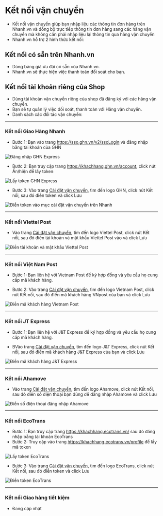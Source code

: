 # Kết nối vận chuyển
- Kết nối vận chuyển giúp bạn nhập liệu các thông tin đơn hàng trên Nhanh.vn và đồng bộ trực tiếp thông tin đơn hàng sang các hãng vận chuyển mà không cần phải nhập liệu lại thông tin qua hãng vận chuyển
- Nhanh.vn hỗ trợ 2 hình thức kết nối:

## Kết nối có sẵn trên Nhanh.vn
- Dùng bảng giá ưu đãi có sẵn của Nhanh.vn.
- Nhanh.vn sẽ thực hiện việc thanh toán đối soát cho bạn.

## Kết nối tài khoản riêng của Shop
- Dùng tài khoản vận chuyển riêng của shop đã đăng ký với các hãng vận chuyển.
- Bạn sẽ tự quản lý việc đối soát, thanh toán với Hãng vận chuyển.
- Danh sách các đối tác vận chuyển:

---

### Kết nối Giao Hàng Nhanh

* Bước 1: Bạn vào trang https://sso.ghn.vn/v2/ssoLogin và đăng nhập bằng tài khoản của GHN

![Đăng nhập GHN Express](https://raw.githubusercontent.com/nhanhapi/manual/master/docs/cai-dat/img/ket-noi-ghn.jpg)

* Bước 2: Bạn truy cập trang https://khachhang.ghn.vn/account, click nút Ẩn/hiện để lấy token

![Lấy token GHN Express](https://raw.githubusercontent.com/nhanhapi/manual/master/docs/cai-dat/img/ket-noi-ghn-1.jpg)

* Bước 3: Vào trang [Cài đặt vận chuyển](https://new.nhanh.vn/setting/order/shipping), tìm đến logo GHN, click nút Kết nối, sau đó điền token và click Lưu

![Điền token vào mục cài đặt vận chuyển trên Nhanh](https://raw.githubusercontent.com/nhanhapi/manual/master/docs/cai-dat/img/ket-noi-ghn-2.jpg)


---


### Kết nối Viettel Post

* Vào trang [Cài đặt vận chuyển](https://new.nhanh.vn/setting/order/shipping), tìm đến logo Viettel Post, click nút Kết nối, sau đó điền tài khoản và mật khẩu Viettel Post vào và click Lưu

![Điền tài khoản và mật khẩu Viettel Post](https://raw.githubusercontent.com/nhanhapi/manual/master/docs/cai-dat/img/ket-noi-viettel-pos.jpg)


---


### Kết nối Việt Nam Post

* Bước 1: Bạn liên hệ với Vietnam Post để ký hợp đồng và yêu cầu họ cung cấp mã khách hàng.

* Bước 2: Vào trang [Cài đặt vận chuyển](https://new.nhanh.vn/setting/order/shipping), tìm đến logo Vietnam Post, click nút Kết nối, sau đó điền mã khách hàng VNpost của bạn và click Lưu

![Điền mã khách hàng Vietnam Post](https://raw.githubusercontent.com/nhanhapi/manual/master/docs/cai-dat/img/ket-noi-vietnam-post.jpg)


---


### Kết nối JT Express

* Bước 1: Bạn liên hệ với J&T Express để ký hợp đồng và yêu cầu họ cung cấp mã khách hàng.

* BVào trang [Cài đặt vận chuyển](https://new.nhanh.vn/setting/order/shipping), tìm đến logo J&T Express, click nút Kết nối, sau đó điền mã khách hàng J&T Express của bạn và click Lưu

![Điền mã khách hàng J&T Express](https://raw.githubusercontent.com/nhanhapi/manual/master/docs/cai-dat/img/ket-noi-jt-express.jpg)


---


### Kết nối Ahamove

* Vào trang [Cài đặt vận chuyển](https://new.nhanh.vn/setting/order/shipping), tìm đến logo Ahamove, click nút Kết nối, sau đó điền số điện thoại bạn dùng để đăng nhập Ahamove và click Lưu

![Điền số điện thoại đăng nhập Ahamove](https://raw.githubusercontent.com/nhanhapi/manual/master/docs/cai-dat/img/ket-noi-ahamove.jpg)


---


### Kết nối EcoTrans

* Bước 1: Bạn truy cập trang https://khachhang.ecotrans.vn/ sau đó đăng nhập bằng tài khoản EcoTrans
* Bước 2: Truy cập vào trang https://khachhang.ecotrans.vn/profile để lấy mã token

![Lấy token EcoTrans](https://raw.githubusercontent.com/nhanhapi/manual/master/docs/cai-dat/img/lay-token-ecotrans.jpg)

* Bước 3: Vào trang [Cài đặt vận chuyển](https://new.nhanh.vn/setting/order/shipping), tìm đến logo EcoTrans, click nút Kết nối, sau đó điền token và click Lưu

![Điền token EcoTrans](https://raw.githubusercontent.com/nhanhapi/manual/master/docs/cai-dat/img/ket-noi-ecotrans-1a.jpg)


---


### Kết nối Giao hàng tiết kiệm

* Đang cập nhật
